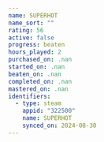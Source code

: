 ```yaml
---
name: SUPERHOT
name_sort: ""
rating: 56
active: false
progress: beaten
hours_played: 2
purchased_on: .nan
started_on: .nan
beaten_on: .nan
completed_on: .nan
mastered_on: .nan
identifiers:
  - type: steam
    appid: "322500"
    name: SUPERHOT
    synced_on: 2024-08-30
---
```

